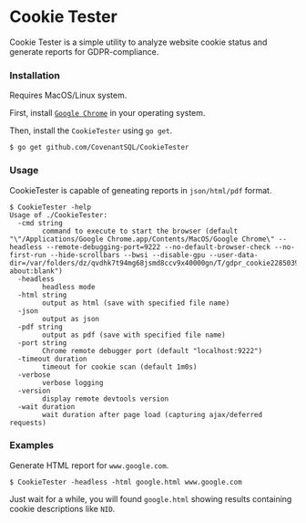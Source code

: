 # Cookie Tester

Cookie Tester is a simple utility to analyze website cookie status and generate reports for GDPR-compliance.

### Installation

Requires MacOS/Linux system.

First, install [`Google Chrome`](<https://www.google.com/chrome/>) in your operating system.

Then, install the `CookieTester` using `go get`.

```shell
$ go get github.com/CovenantSQL/CookieTester
```

### Usage

CookieTester is capable of geneating reports in `json/html/pdf` format.

```shell
$ CookieTester -help
Usage of ./CookieTester:
  -cmd string
    	command to execute to start the browser (default "\"/Applications/Google Chrome.app/Contents/MacOS/Google Chrome\" --headless --remote-debugging-port=9222 --no-default-browser-check --no-first-run --hide-scrollbars --bwsi --disable-gpu --user-data-dir=/var/folders/dz/qvdhk7t94mg68jsmd8ccv9x40000gn/T/gdpr_cookie228503997 about:blank")
  -headless
    	headless mode
  -html string
    	output as html (save with specified file name)
  -json
    	output as json
  -pdf string
    	output as pdf (save with specified file name)
  -port string
    	Chrome remote debugger port (default "localhost:9222")
  -timeout duration
    	timeout for cookie scan (default 1m0s)
  -verbose
    	verbose logging
  -version
    	display remote devtools version
  -wait duration
    	wait duration after page load (capturing ajax/deferred requests)
```

### Examples

Generate HTML report for `www.google.com`.

```shell
$ CookieTester -headless -html google.html www.google.com
```

Just wait for a while, you will found `google.html` showing results containing cookie descriptions like `NID`.
